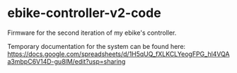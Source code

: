 # ebike-controller-v2-code
Firmware for the second iteration of my ebike's controller.

Temporary documentation for the system can be found here:
https://docs.google.com/spreadsheets/d/1H5qUQ_fXLKCLYeogFPG_hl4VQAa3mbpC6V14D-gu8lM/edit?usp=sharing
